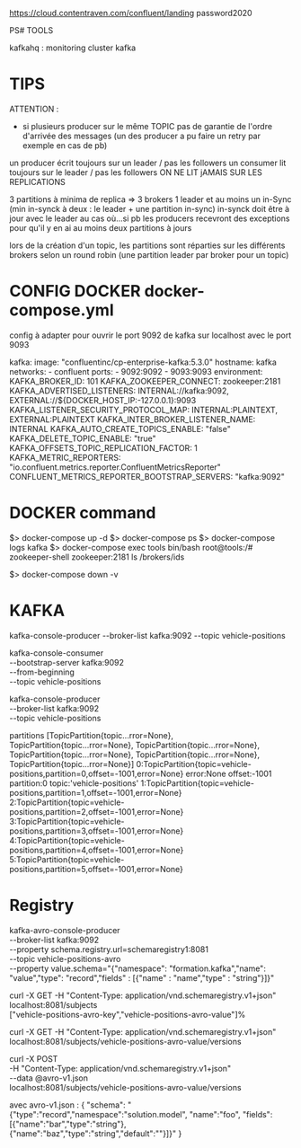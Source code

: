 

https://cloud.contentraven.com/confluent/landing
password2020

PS# TOOLS

kafkahq : monitoring cluster kafka

# TIPS

ATTENTION : 
   - si plusieurs producer sur le même TOPIC pas de garantie de l'ordre d'arrivée des messages (un des producer a pu faire un retry par exemple en cas de pb)

 un producer écrit toujours sur un leader / pas les followers
 un consumer lit toujours sur le leader / pas les followers
 ON NE LIT jAMAIS SUR LES REPLICATIONS

3 partitions à minima de replica => 3 brokers
1 leader et au moins un in-Sync (min in-synck à deux : le leader + une partition in-sync)
in-synck doit être à jour avec le leader au cas où...si pb les producers recevront des exceptions pour qu'il y en ai au moins deux partitions à jours


lors de la création d'un topic, les partitions sont réparties sur les différents brokers selon un round robin (une partition leader par broker pour un topic)

# CONFIG DOCKER docker-compose.yml

config à adapter pour ouvrir le port 9092 de kafka sur localhost avec le port 9093

  kafka:
    image: "confluentinc/cp-enterprise-kafka:5.3.0"
    hostname: kafka
    networks:
      - confluent
    ports:
      - 9092:9092
      - 9093:9093
    environment:
      KAFKA_BROKER_ID: 101
      KAFKA_ZOOKEEPER_CONNECT: zookeeper:2181
      KAFKA_ADVERTISED_LISTENERS: INTERNAL://kafka:9092, EXTERNAL://${DOCKER_HOST_IP:-127.0.0.1}:9093
      KAFKA_LISTENER_SECURITY_PROTOCOL_MAP: INTERNAL:PLAINTEXT, EXTERNAL:PLAINTEXT
      KAFKA_INTER_BROKER_LISTENER_NAME: INTERNAL
      KAFKA_AUTO_CREATE_TOPICS_ENABLE: "false"
      KAFKA_DELETE_TOPIC_ENABLE: "true"
      KAFKA_OFFSETS_TOPIC_REPLICATION_FACTOR: 1
      KAFKA_METRIC_REPORTERS: "io.confluent.metrics.reporter.ConfluentMetricsReporter"
      CONFLUENT_METRICS_REPORTER_BOOTSTRAP_SERVERS: "kafka:9092"


# DOCKER command

$> docker-compose up -d
$> docker-compose ps
$> docker-compose logs kafka 
$> docker-compose exec tools bin/bash
root@tools:/# zookeeper-shell zookeeper:2181 ls /brokers/ids

$> docker-compose down -v


# KAFKA

 kafka-console-producer --broker-list kafka:9092 --topic vehicle-positions

 kafka-console-consumer \
 --bootstrap-server kafka:9092 \
 --from-beginning \
 --topic vehicle-positions


 kafka-console-producer \
 --broker-list kafka:9092 \
 --topic vehicle-positions
	



partitions
[TopicPartition{topic...rror=None}, TopicPartition{topic...rror=None}, TopicPartition{topic...rror=None}, TopicPartition{topic...rror=None}, TopicPartition{topic...rror=None}, TopicPartition{topic...rror=None}]
0:TopicPartition{topic=vehicle-positions,partition=0,offset=-1001,error=None}
error:None
offset:-1001
partition:0
topic:'vehicle-positions'
1:TopicPartition{topic=vehicle-positions,partition=1,offset=-1001,error=None}
2:TopicPartition{topic=vehicle-positions,partition=2,offset=-1001,error=None}
3:TopicPartition{topic=vehicle-positions,partition=3,offset=-1001,error=None}
4:TopicPartition{topic=vehicle-positions,partition=4,offset=-1001,error=None}
5:TopicPartition{topic=vehicle-positions,partition=5,offset=-1001,error=None}

# Registry

 kafka-avro-console-producer \
  --broker-list kafka:9092\
  --property schema.registry.url=schemaregistry1:8081 \
  --topic vehicle-positions-avro \
  --property value.schema="{\"namespace\": \"formation.kafka\",\"name\": \"value\",\"type\": \"record\",\"fields\" : [{\"name\" : \"name\",\"type\" : \"string\"}]}"

 curl -X GET -H "Content-Type: application/vnd.schemaregistry.v1+json" localhost:8081/subjects                                     
["vehicle-positions-avro-key","vehicle-positions-avro-value"]%      

curl -X GET -H "Content-Type: application/vnd.schemaregistry.v1+json" localhost:8081/subjects/vehicle-positions-avro-value/versions


curl -X POST \
 -H "Content-Type: application/vnd.schemaregistry.v1+json" \
 --data @avro-v1.json \
 localhost:8081/subjects/vehicle-positions-avro-value/versions

 avec avro-v1.json :
{
    "schema": "{\"type\":\"record\",\"namespace\":\"solution.model\", \"name\":\"foo\", \"fields\":[{\"name\":\"bar\",\"type\":\"string\"},{\"name\":\"baz\",\"type\":\"string\",\"default\":\"\"}]}"
}